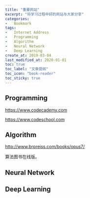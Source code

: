 ```yaml
---
title: "重要网站"
excerpt: "将学习过程中好的网站与大家分享"
categories:
-   Bookmark
tags:
-   Internet Address
-   Programming
-   Algorithm
-   Neural Network
-   Deep Learning
create_at: 2019-03-04
last_modified_at: 2020-01-01
toc: true
toc_label: "文章提纲"
toc_icon: "book-reader"
toc_sticky: true
---
```


## Programming

https://www.codecademy.com

https://www.codeschool.com

## Algorithm

http://www.brpreiss.com/books/opus7/

算法图书在线版。

## Neural Network

## Deep Learning
